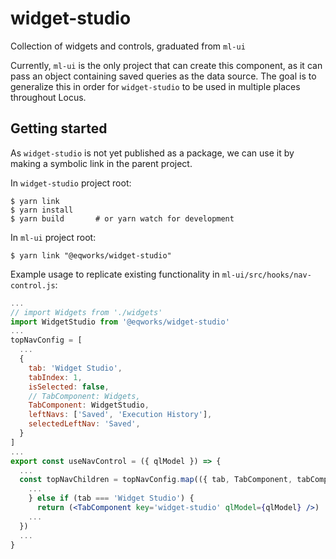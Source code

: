 
# widget-studio 

Collection of widgets and controls, graduated from `ml-ui`

Currently, `ml-ui` is the only project that can create this component, as it can pass an object containing saved queries as the data source. The goal is to generalize this in order for `widget-studio` to be used in multiple places throughout Locus. 

## Getting started

As `widget-studio` is not yet published as a package, we can use it by making a symbolic link in the parent project. 

In `widget-studio` project root:
```shell
$ yarn link
$ yarn install
$ yarn build       # or yarn watch for development
```

In `ml-ui` project root:
```shell
$ yarn link "@eqworks/widget-studio"
```

Example usage to replicate existing functionality in `ml-ui/src/hooks/nav-control.js`:
```jsx
...
// import Widgets from './widgets'
import WidgetStudio from '@eqworks/widget-studio'
...
topNavConfig = [
  ...
  {
    tab: 'Widget Studio',
    tabIndex: 1,
    isSelected: false,
    // TabComponent: Widgets,
    TabComponent: WidgetStudio,
    leftNavs: ['Saved', 'Execution History'],
    selectedLeftNav: 'Saved',
  }
]
...
export const useNavControl = ({ qlModel }) => {
  ...
  const topNavChildren = topNavConfig.map(({ tab, TabComponent, tabComponent }, i) => {
    ...
    } else if (tab === 'Widget Studio') {
      return (<TabComponent key='widget-studio' qlModel={qlModel} />)
    ...
  })
  ...
}
```